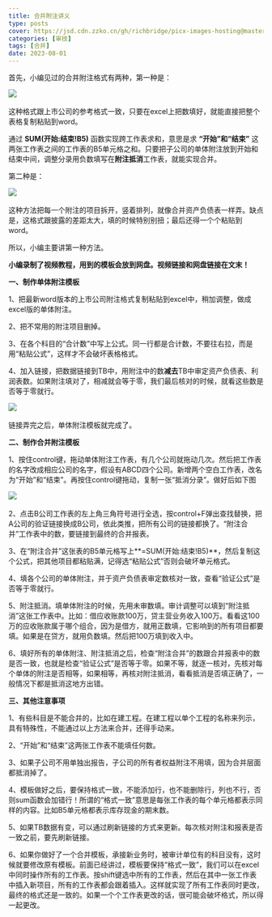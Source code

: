 ```yaml
---
title: 合并附注讲义
type: posts
cover: https://jsd.cdn.zzko.cn/gh/richbridge/picx-images-hosting@master/thumbnail/audit.avif
categories: [审技]
tags: [合并]
date: 2023-08-01
---
```

首先，小编见过的合并附注格式有两种，第一种是：

![](https://img.richfan.site/finance/accounting/合并附注/合并附注_1.webp) 

这种格式跟上市公司的参考格式一致，只要在excel上把数填好，就能直接把整个表格复制粘贴到word。

通过 **SUM(开始:结束!B5)** 函数实现跨工作表求和，意思是求 **“开始”和“结束”** 这两张工作表之间的工作表的B5单元格之和。只要把子公司的单体附注放到开始和结束中间，调整分录用负数填写在**附注抵消**工作表，就能实现合并。

第二种是：

![](https://img.richfan.site/finance/accounting/合并附注/合并附注_2.webp) 

这种方法把每一个附注的项目拆开，竖着排列，就像合并资产负债表一样弄。缺点是，这格式跟披露的差距太大，填的时候特别别扭；最后还得一个个粘贴到word。

所以，小编主要讲第一种方法。

**小编录制了视频教程，用到的模板会放到网盘。视频链接和网盘链接在文末！**

**一、制作单体附注模板**

1、把最新word版本的上市公司附注格式复制粘贴到excel中，稍加调整，做成excel版的单体附注。

2、把不常用的附注项目删掉。

3、在各个科目的“合计数”中写上公式。同一行都是合计数，不要往右拉，而是用“粘贴公式”，这样才不会破坏表格格式。

4、加入链接，把数据链接到TB中，用附注中的数**减去**TB中审定资产负债表、利润表数。如果附注填对了，相减就会等于零，我们最后核对的时候，就看这些数是否等于零就行。

![](https://img.richfan.site/finance/accounting/合并附注/合并附注_3.webp) 

链接弄完之后，单体附注模板就完成了。

**二、制作合并附注模板**

1、按住control键，拖动单体附注工作表，有几个公司就拖动几次。然后把工作表的名字改成相应公司的名字，假设有ABCD四个公司。新增两个空白工作表，改名为“开始”和“结束”。再按住control键拖动，复制一张“抵消分录”。做好后如下图

![](https://img.richfan.site/finance/accounting/合并附注/合并附注_4.webp) 

2、点击B公司工作表的左上角三角符号进行全选，按control+F弹出查找替换，把A公司的验证链接换成B公司，依此类推，把所有公司的链接都换了。“附注合并”工作表中的数，要链接到最终的合并报表。

3、在“附注合并”这张表的B5单元格写上**=SUM(开始:结束!B5)**，然后复制这个公式，把其他项目都粘贴满，记得选“粘贴公式”否则会破坏单元格式。

4、填各个公司的单体附注，并于资产负债表审定数核对一致，查看“验证公式”是否等于零就行。

5、附注抵消。填单体附注的时候，先用未审数填。审计调整可以填到“附注抵消”这张工作表中。比如：借应收账款100万，贷主营业务收入100万。看看这100万的应收账款属于哪个组合，因为是借方，就用正数填，它影响到的所有项目都要填。如果是在贷方，就用负数填。然后把100万填到收入中。

6、填好所有的单体附注、附注抵消之后，检查“附注合并”的数跟合并报表中的数是否一致，也就是检查“验证公式”是否等于零。如果不等，就逐一核对，先核对每个单体的附注是否相等，如果相等，再核对附注抵消，看看抵消是否填正确了，一般情况下都是抵消这地方出错。

**三、其他注意事项**

1、有些科目是不能合并的，比如在建工程。在建工程以单个工程的名称来列示，具有特殊性，不能通过以上方法来合并，还得手动来。

2、“开始”和“结束”这两张工作表不能填任何数。

3、如果子公司不用单独出报告，子公司的所有者权益附注不用填，因为合并层面都抵消掉了。

4、模板做好之后，要保持格式一致，不能添加行，也不能删除行，列也不行，否则sum函数会加错行！所谓的“格式一致”意思是每张工作表的每个单元格都表示同样的内容。比如B5单元格都表示库存现金的期末数。

5、如果TB数据有变，可以通过刷新链接的方式来更新。每次核对附注和报表是否一致之前，要先刷新链接。

6、如果你做好了一个合并模板，承接新业务时，被审计单位有的科目没有，这时候就要修改原有模板。前面已经讲过，模板要保持“格式一致”，我们可以在excel中同时操作所有的工作表。按shift键选中所有的工作表，然后在其中一张工作表中插入新项目，所有的工作表都会跟着插入。这样就实现了所有工作表同时更改，最终的格式还是一致的。如果一个个工作表更改的话，很可能会破坏格式，所以得一起更改。